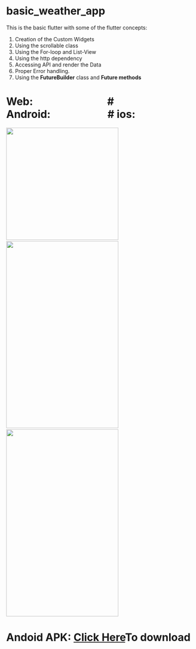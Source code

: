 # basic_weather_app
This is the basic flutter with some of the flutter concepts:

1. Creation of the Custom Widgets
2. Using the scrollable class
3. Using the For-loop and List-View
4. Using the http dependency 
5. Accessing API and render the Data
6. Proper Error handling.
7. Using the **FutureBuilder** class and **Future methods**

# Web:&nbsp;&nbsp;&nbsp;&nbsp;&nbsp;&nbsp;&nbsp;&nbsp;&nbsp;&nbsp;&nbsp;&nbsp;&nbsp;&nbsp;&nbsp;&nbsp;&nbsp;&nbsp;&nbsp;&nbsp;&nbsp;&nbsp;&nbsp;&nbsp;&nbsp;&nbsp;&nbsp;&nbsp;&nbsp;&nbsp;# Android:&nbsp;&nbsp;&nbsp;&nbsp;&nbsp;&nbsp;&nbsp;&nbsp;&nbsp;&nbsp;&nbsp;&nbsp;&nbsp;&nbsp;&nbsp;&nbsp;&nbsp;&nbsp;&nbsp;&nbsp;&nbsp;&nbsp;&nbsp;# ios:
<img src="https://github.com/ram7767/flutter-examples/assets/95237489/6e237450-e5ba-4ed3-979c-2edb1200552c" width="300" height="300"></img>
&nbsp;&nbsp;&nbsp;&nbsp;&nbsp;&nbsp;&nbsp;&nbsp;&nbsp;&nbsp;
<img src="https://github.com/ram7767/flutter-examples/assets/95237489/eca28535-ba95-43c9-9e6d-b4f862067766" width="300" height="500"></img>&nbsp;&nbsp;&nbsp;&nbsp;&nbsp;&nbsp;&nbsp;&nbsp;<img src="https://github.com/ram7767/flutter-examples/assets/95237489/edd99f5a-aa38-4379-a206-f427ae0859bb" width="300" height="500"></img>

# Andoid APK: [Click Here](https://github.com/ram7767/flutter-examples/releases/download/Apps/weather_app.apk)To download

